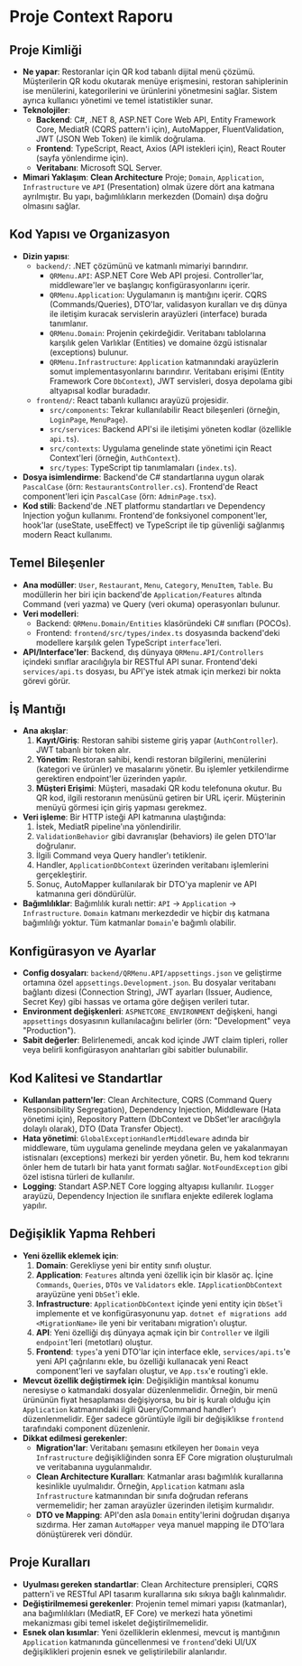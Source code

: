 # Proje Context Raporu

## Proje Kimliği
- **Ne yapar**: Restoranlar için QR kod tabanlı dijital menü çözümü. Müşterilerin QR kodu okutarak menüye erişmesini, restoran sahiplerinin ise menülerini, kategorilerini ve ürünlerini yönetmesini sağlar. Sistem ayrıca kullanıcı yönetimi ve temel istatistikler sunar.
- **Teknolojiler**:
  - **Backend**: C#, .NET 8, ASP.NET Core Web API, Entity Framework Core, MediatR (CQRS pattern'i için), AutoMapper, FluentValidation, JWT (JSON Web Token) ile kimlik doğrulama.
  - **Frontend**: TypeScript, React, Axios (API istekleri için), React Router (sayfa yönlendirme için).
  - **Veritabanı**: Microsoft SQL Server.
- **Mimari Yaklaşım**: **Clean Architecture** Proje; `Domain`, `Application`, `Infrastructure` ve `API` (Presentation) olmak üzere dört ana katmana ayrılmıştır. Bu yapı, bağımlılıkların merkezden (Domain) dışa doğru olmasını sağlar.

## Kod Yapısı ve Organizasyon
- **Dizin yapısı**:
  - `backend/`: .NET çözümünü ve katmanlı mimariyi barındırır.
    - `QRMenu.API`: ASP.NET Core Web API projesi. Controller'lar, middleware'ler ve başlangıç konfigürasyonlarını içerir.
    - `QRMenu.Application`: Uygulamanın iş mantığını içerir. CQRS (Commands/Queries), DTO'lar, validasyon kuralları ve dış dünya ile iletişim kuracak servislerin arayüzleri (interface) burada tanımlanır.
    - `QRMenu.Domain`: Projenin çekirdeğidir. Veritabanı tablolarına karşılık gelen Varlıklar (Entities) ve domaine özgü istisnalar (exceptions) bulunur.
    - `QRMenu.Infrastructure`: `Application` katmanındaki arayüzlerin somut implementasyonlarını barındırır. Veritabanı erişimi (Entity Framework Core `DbContext`), JWT servisleri, dosya depolama gibi altyapısal kodlar buradadır.
  - `frontend/`: React tabanlı kullanıcı arayüzü projesidir.
    - `src/components`: Tekrar kullanılabilir React bileşenleri (örneğin, `LoginPage`, `MenuPage`).
    - `src/services`: Backend API'si ile iletişimi yöneten kodlar (özellikle `api.ts`).
    - `src/contexts`: Uygulama genelinde state yönetimi için React Context'leri (örneğin, `AuthContext`).
    - `src/types`: TypeScript tip tanımlamaları (`index.ts`).
- **Dosya isimlendirme**: Backend'de C# standartlarına uygun olarak `PascalCase` (örn: `RestaurantsController.cs`). Frontend'de React component'leri için `PascalCase` (örn: `AdminPage.tsx`).
- **Kod stili**: Backend'de .NET platformu standartları ve Dependency Injection yoğun kullanımı. Frontend'de fonksiyonel component'ler, hook'lar (useState, useEffect) ve TypeScript ile tip güvenliği sağlanmış modern React kullanımı.

## Temel Bileşenler
- **Ana modüller**: `User`, `Restaurant`, `Menu`, `Category`, `MenuItem`, `Table`. Bu modüllerin her biri için backend'de `Application/Features` altında Command (veri yazma) ve Query (veri okuma) operasyonları bulunur.
- **Veri modelleri**:
  - Backend: `QRMenu.Domain/Entities` klasöründeki C# sınıfları (POCOs).
  - Frontend: `frontend/src/types/index.ts` dosyasında backend'deki modellere karşılık gelen TypeScript `interface`'leri.
- **API/Interface'ler**: Backend, dış dünyaya `QRMenu.API/Controllers` içindeki sınıflar aracılığıyla bir RESTful API sunar. Frontend'deki `services/api.ts` dosyası, bu API'ye istek atmak için merkezi bir nokta görevi görür.

## İş Mantığı
- **Ana akışlar**:
  1.  **Kayıt/Giriş**: Restoran sahibi sisteme giriş yapar (`AuthController`). JWT tabanlı bir token alır.
  2.  **Yönetim**: Restoran sahibi, kendi restoran bilgilerini, menülerini (kategori ve ürünler) ve masalarını yönetir. Bu işlemler yetkilendirme gerektiren endpoint'ler üzerinden yapılır.
  3.  **Müşteri Erişimi**: Müşteri, masadaki QR kodu telefonuna okutur. Bu QR kod, ilgili restoranın menüsünü getiren bir URL içerir. Müşterinin menüyü görmesi için giriş yapması gerekmez.
- **Veri işleme**: Bir HTTP isteği API katmanına ulaştığında:
  1.  İstek, MediatR pipeline'ına yönlendirilir.
  2.  `ValidationBehavior` gibi davranışlar (behaviors) ile gelen DTO'lar doğrulanır.
  3.  İlgili Command veya Query handler'ı tetiklenir.
  4.  Handler, `ApplicationDbContext` üzerinden veritabanı işlemlerini gerçekleştirir.
  5.  Sonuç, AutoMapper kullanılarak bir DTO'ya maplenir ve API katmanına geri döndürülür.
- **Bağımlılıklar**: Bağımlılık kuralı nettir: `API` -> `Application` -> `Infrastructure`. `Domain` katmanı merkezdedir ve hiçbir dış katmana bağımlılığı yoktur. Tüm katmanlar `Domain`'e bağımlı olabilir.

## Konfigürasyon ve Ayarlar
- **Config dosyaları**: `backend/QRMenu.API/appsettings.json` ve geliştirme ortamına özel `appsettings.Development.json`. Bu dosyalar veritabanı bağlantı dizesi (Connection String), JWT ayarları (Issuer, Audience, Secret Key) gibi hassas ve ortama göre değişen verileri tutar.
- **Environment değişkenleri**: `ASPNETCORE_ENVIRONMENT` değişkeni, hangi `appsettings` dosyasının kullanılacağını belirler (örn: "Development" veya "Production").
- **Sabit değerler**: Belirlenemedi, ancak kod içinde JWT claim tipleri, roller veya belirli konfigürasyon anahtarları gibi sabitler bulunabilir.

## Kod Kalitesi ve Standartlar
- **Kullanılan pattern'ler**: Clean Architecture, CQRS (Command Query Responsibility Segregation), Dependency Injection, Middleware (Hata yönetimi için), Repository Pattern (DbContext ve DbSet'ler aracılığıyla dolaylı olarak), DTO (Data Transfer Object).
- **Hata yönetimi**: `GlobalExceptionHandlerMiddleware` adında bir middleware, tüm uygulama genelinde meydana gelen ve yakalanmayan istisnaları (exceptions) merkezi bir yerden yönetir. Bu, hem kod tekrarını önler hem de tutarlı bir hata yanıt formatı sağlar. `NotFoundException` gibi özel istisna türleri de kullanılır.
- **Logging**: Standart ASP.NET Core logging altyapısı kullanılır. `ILogger` arayüzü, Dependency Injection ile sınıflara enjekte edilerek loglama yapılır.

## Değişiklik Yapma Rehberi
- **Yeni özellik eklemek için**:
  1.  **Domain**: Gerekliyse yeni bir entity sınıfı oluştur.
  2.  **Application**: `Features` altında yeni özellik için bir klasör aç. İçine `Commands`, `Queries`, `DTOs` ve `Validators` ekle. `IApplicationDbContext` arayüzüne yeni `DbSet`'i ekle.
  3.  **Infrastructure**: `ApplicationDbContext` içinde yeni entity için `DbSet`'i implemente et ve konfigürasyonunu yap. `dotnet ef migrations add <MigrationName>` ile yeni bir veritabanı migration'ı oluştur.
  4.  **API**: Yeni özelliği dış dünyaya açmak için bir `Controller` ve ilgili `endpoint`'leri (metotları) oluştur.
  5.  **Frontend**: `types`'a yeni DTO'lar için interface ekle, `services/api.ts`'e yeni API çağrılarını ekle, bu özelliği kullanacak yeni React component'leri ve sayfaları oluştur, ve `App.tsx`'e routing'i ekle.
- **Mevcut özellik değiştirmek için**: Değişikliğin mantıksal konumu neresiyse o katmandaki dosyalar düzenlenmelidir. Örneğin, bir menü ürününün fiyat hesaplaması değişiyorsa, bu bir iş kuralı olduğu için `Application` katmanındaki ilgili Query/Command handler'ı düzenlenmelidir. Eğer sadece görüntüyle ilgili bir değişiklikse `frontend` tarafındaki component düzenlenir.
- **Dikkat edilmesi gerekenler**:
  - **Migration'lar**: Veritabanı şemasını etkileyen her `Domain` veya `Infrastructure` değişikliğinden sonra EF Core migration oluşturulmalı ve veritabanına uygulanmalıdır.
  - **Clean Architecture Kuralları**: Katmanlar arası bağımlılık kurallarına kesinlikle uyulmalıdır. Örneğin, `Application` katmanı asla `Infrastructure` katmanından bir sınıfa doğrudan referans vermemelidir; her zaman arayüzler üzerinden iletişim kurmalıdır.
  - **DTO ve Mapping**: API'den asla `Domain` entity'lerini doğrudan dışarıya sızdırma. Her zaman `AutoMapper` veya manuel mapping ile DTO'lara dönüştürerek veri döndür.

## Proje Kuralları
- **Uyulması gereken standartlar**: Clean Architecture prensipleri, CQRS pattern'i ve RESTful API tasarım kurallarına sıkı sıkıya bağlı kalınmalıdır.
- **Değiştirilmemesi gerekenler**: Projenin temel mimari yapısı (katmanlar), ana bağımlılıkları (MediatR, EF Core) ve merkezi hata yönetimi mekanizması gibi temel iskelet değiştirilmemelidir.
- **Esnek olan kısımlar**: Yeni özelliklerin eklenmesi, mevcut iş mantığının `Application` katmanında güncellenmesi ve `frontend`'deki UI/UX değişiklikleri projenin esnek ve geliştirilebilir alanlarıdır.
